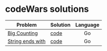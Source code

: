 # codeWars solutions

| Problem | Solution | Language |
| --- | --- | :---: |
|[Big Counting](https://www.codewars.com/kata/526571aae218b8ee490006f4/train/go) | [code](./Bit%20Counting) | Go |
|[String ends with](https://www.codewars.com/kata/51f2d1cafc9c0f745c00037d/train/go) | [code](./String%20ends%20with%3F/) | Go |
